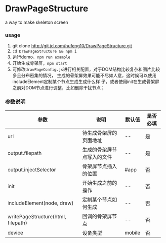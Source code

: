 # DrawPageStructure
a way to make skeleton screen

### usage
1. git clone http://git.jd.com/hufeng10/DrawPageStructure.git
2. `cd DrawPageStructure && npm i`
2. 运行demo，`npm run example`
3. 开始生成骨架屏，`npm start`
4. 可修改`drawPageConfig.js`进行相关配置，对于DOM结构比较复杂和图片比较多且分布密集的情况，
    生成的骨架屏效果可能不尽如人意，这时候可以使用includeElement定制某个节点生成生成什么样
    子，或者使用init在生成骨架屏之前对DOM节点进行调整，比如删除干扰节点；

### 参数说明
| 参数 | 说明 | 默认值 | 是否必填
|----- | ----- | ----- | -----
| url | 待生成骨架屏的页面地址 | -- | 是
| output.filepath | 生成的骨架屏节点写入的文件 | -- | 是
| output.injectSelector | 骨架屏节点插入的位置 | #app | 否
| init | 开始生成之前的操作 | -- | 否
| includeElement(node, draw) | 定制某个节点如何生成 | -- | 否
| writePageStructure(html, filepath) | 回调的骨架屏节点 | -- | 否
| device | 设备类型 | mobile | 否
